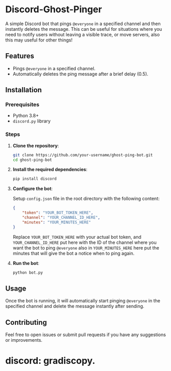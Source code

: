 # Discord-Ghost-Pinger

A simple Discord bot that pings `@everyone` in a specified channel and then instantly deletes the message. This can be useful for situations where you need to notify users without leaving a visible trace, or move servers, also this may useful for other things!

## Features

- Pings `@everyone` in a specified channel.
- Automatically deletes the ping message after a brief delay (0.5).

## Installation

### Prerequisites

- Python 3.8+
- `discord.py` library

### Steps

1. **Clone the repository**:

    ```bash
    git clone https://github.com/your-username/ghost-ping-bot.git
    cd ghost-ping-bot
    ```

2. **Install the required dependencies**:

    ```bash
    pip install discord
    ```

3. **Configure the bot**:

    Setup `config.json` file in the root directory with the following content:

    ```json
    {
        "token": "YOUR_BOT_TOKEN_HERE",
        "channel": "YOUR_CHANNEL_ID_HERE",
        "minutes": "YOUR_MINUTES_HERE"
    }
    ```

    Replace `YOUR_BOT_TOKEN_HERE` with your actual bot token, and `YOUR_CHANNEL_ID_HERE` put here with the ID of the channel where you want the bot to ping `@everyone` also in `YOUR_MINUTES_HERE` here put the minutes that will give the bot a notice when to ping again.

4. **Run the bot**:

    ```bash
    python bot.py
    ```

## Usage

Once the bot is running, it will automatically start pinging `@everyone` in the specified channel and delete the message instantly after sending.

## Contributing

Feel free to open issues or submit pull requests if you have any suggestions or improvements.

# discord: gradiscopy.

